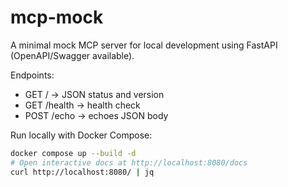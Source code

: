 mcp-mock
=======

A minimal mock MCP server for local development using FastAPI (OpenAPI/Swagger available).

Endpoints:
- GET / -> JSON status and version
- GET /health -> health check
- POST /echo -> echoes JSON body

Run locally with Docker Compose:

```bash
docker compose up --build -d
# Open interactive docs at http://localhost:8080/docs
curl http://localhost:8080/ | jq
```
